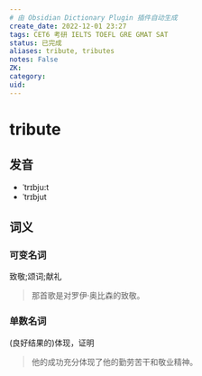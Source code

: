 ```yaml
---
# 由 Obsidian Dictionary Plugin 插件自动生成
create_date: 2022-12-01 23:27
tags: CET6 考研 IELTS TOEFL GRE GMAT SAT
status: 已完成 
aliases: tribute, tributes
notes: False
ZK: 
category: 
uid: 
---
```


# tribute

## 发音

- ˈtrɪbju:t
- ˈtrɪbjut

## 词义

### 可变名词

致敬;颂词;献礼

> 那首歌是对罗伊·奥比森的致敬。

### 单数名词

(良好结果的)体现，证明

> 他的成功充分体现了他的勤劳苦干和敬业精神。



